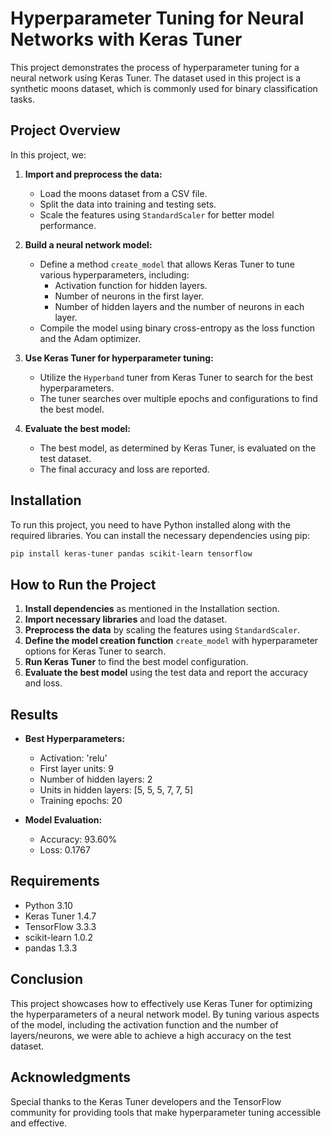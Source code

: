 
# Hyperparameter Tuning for Neural Networks with Keras Tuner

This project demonstrates the process of hyperparameter tuning for a neural network using Keras Tuner. The dataset used in this project is a synthetic moons dataset, which is commonly used for binary classification tasks.

## Project Overview

In this project, we:

1. **Import and preprocess the data:**
   - Load the moons dataset from a CSV file.
   - Split the data into training and testing sets.
   - Scale the features using `StandardScaler` for better model performance.

2. **Build a neural network model:**
   - Define a method `create_model` that allows Keras Tuner to tune various hyperparameters, including:
     - Activation function for hidden layers.
     - Number of neurons in the first layer.
     - Number of hidden layers and the number of neurons in each layer.
   - Compile the model using binary cross-entropy as the loss function and the Adam optimizer.

3. **Use Keras Tuner for hyperparameter tuning:**
   - Utilize the `Hyperband` tuner from Keras Tuner to search for the best hyperparameters.
   - The tuner searches over multiple epochs and configurations to find the best model.

4. **Evaluate the best model:**
   - The best model, as determined by Keras Tuner, is evaluated on the test dataset.
   - The final accuracy and loss are reported.

## Installation

To run this project, you need to have Python installed along with the required libraries. You can install the necessary dependencies using pip:

```bash
pip install keras-tuner pandas scikit-learn tensorflow
```

## How to Run the Project

1. **Install dependencies** as mentioned in the Installation section.
2. **Import necessary libraries** and load the dataset.
3. **Preprocess the data** by scaling the features using `StandardScaler`.
4. **Define the model creation function** `create_model` with hyperparameter options for Keras Tuner to search.
5. **Run Keras Tuner** to find the best model configuration.
6. **Evaluate the best model** using the test data and report the accuracy and loss.

## Results

- **Best Hyperparameters:**
  - Activation: 'relu'
  - First layer units: 9
  - Number of hidden layers: 2
  - Units in hidden layers: [5, 5, 5, 7, 7, 5]
  - Training epochs: 20

- **Model Evaluation:**
  - Accuracy: 93.60%
  - Loss: 0.1767

## Requirements

- Python 3.10
- Keras Tuner 1.4.7
- TensorFlow 3.3.3
- scikit-learn 1.0.2
- pandas 1.3.3

## Conclusion

This project showcases how to effectively use Keras Tuner for optimizing the hyperparameters of a neural network model. By tuning various aspects of the model, including the activation function and the number of layers/neurons, we were able to achieve a high accuracy on the test dataset.

## Acknowledgments

Special thanks to the Keras Tuner developers and the TensorFlow community for providing tools that make hyperparameter tuning accessible and effective.
